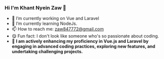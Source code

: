 ### Hi I'm Khant Nyein Zaw 👋

- 🔭 I’m currently working on Vue and Laravel
- 🌱 I’m currently learning NodeJs.
- 📫 How to reach me: zaw847772@gmail.com
- :yum: Fun fact: I don't look like someone who's so passionate about coding.
- 💬 **I am actively enhancing my proficiency in Vue.js and Laravel by engaging in advanced coding practices, exploring new features, and undertaking challenging projects.**
